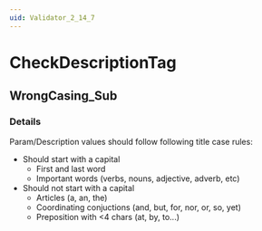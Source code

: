 ```yaml
---
uid: Validator_2_14_7
---
```


# CheckDescriptionTag

## WrongCasing_Sub

<!-- Description, Properties, ... sections are auto-generated. -->
<!-- REPLACE ME AUTO-GENERATION -->

### Details

Param/Description values should follow following title case rules:
- Should start with a capital
    - First and last word
    - Important words (verbs, nouns, adjective, adverb, etc)
- Should not start with a capital
    - Articles (a, an, the)
    - Coordinating conjuctions (and, but, for, nor, or, so, yet)
    - Preposition with <4 chars (at, by, to...)

<!-- Uncomment to add example code -->
<!--### Example code-->
